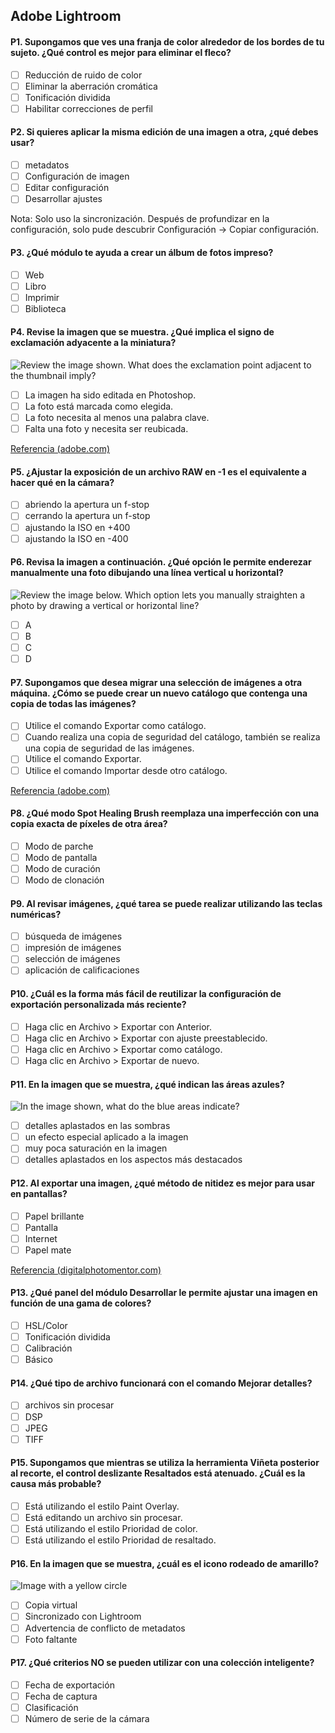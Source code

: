 ## Adobe Lightroom

#### P1. Supongamos que ves una franja de color alrededor de los bordes de tu sujeto. ¿Qué control es mejor para eliminar el fleco?

- [ ] Reducción de ruido de color
- [ ] Eliminar la aberración cromática
- [ ] Tonificación dividida
- [ ] Habilitar correcciones de perfil

#### P2. Si quieres aplicar la misma edición de una imagen a otra, ¿qué debes usar?

- [ ] metadatos
- [ ] Configuración de imagen
- [ ] Editar configuración
- [ ] Desarrollar ajustes

Nota: Solo uso la sincronización. Después de profundizar en la configuración, solo pude descubrir Configuración -> Copiar configuración.

#### P3. ¿Qué módulo te ayuda a crear un álbum de fotos impreso?

- [ ] Web
- [ ] Libro
- [ ] Imprimir
- [ ] Biblioteca

#### P4. Revise la imagen que se muestra. ¿Qué implica el signo de exclamación adyacente a la miniatura?

![Review the image shown. What does the exclamation point adjacent to the thumbnail imply?](images/Q4.png?raw=true)

- [ ] La imagen ha sido editada en Photoshop.
- [ ] La foto está marcada como elegida.
- [ ] La foto necesita al menos una palabra clave.
- [ ] Falta una foto y necesita ser reubicada.

[Referencia (adobe.com)](https://helpx.adobe.com/in/lightroom-classic/help/locate-missing-photos.html)

#### P5. ¿Ajustar la exposición de un archivo RAW en -1 es el equivalente a hacer qué en la cámara?

- [ ] abriendo la apertura un f-stop
- [ ] cerrando la apertura un f-stop
- [ ] ajustando la ISO en +400
- [ ] ajustando la ISO en -400

#### P6. Revisa la imagen a continuación. ¿Qué opción le permite enderezar manualmente una foto dibujando una línea vertical u horizontal?

![Review the image below. Which option lets you manually straighten a photo by drawing a vertical or horizontal line?](images/Q6.png?raw=true)

- [ ] A
- [ ] B
- [ ] C
- [ ] D

#### P7. Supongamos que desea migrar una selección de imágenes a otra máquina. ¿Cómo se puede crear un nuevo catálogo que contenga una copia de todas las imágenes?

- [ ] Utilice el comando Exportar como catálogo.
- [ ] Cuando realiza una copia de seguridad del catálogo, también se realiza una copia de seguridad de las imágenes.
- [ ] Utilice el comando Exportar.
- [ ] Utilice el comando Importar desde otro catálogo.

[Referencia (adobe.com)](https://helpx.adobe.com/lightroom-classic/help/create-catalogs.html)

#### P8. ¿Qué modo Spot Healing Brush reemplaza una imperfección con una copia exacta de píxeles de otra área?

- [ ] Modo de parche
- [ ] Modo de pantalla
- [ ] Modo de curación
- [ ] Modo de clonación

#### P9. Al revisar imágenes, ¿qué tarea se puede realizar utilizando las teclas numéricas?

- [ ] búsqueda de imágenes
- [ ] impresión de imágenes
- [ ] selección de imágenes
- [ ] aplicación de calificaciones

#### P10. ¿Cuál es la forma más fácil de reutilizar la configuración de exportación personalizada más reciente?

- [ ] Haga clic en Archivo > Exportar con Anterior.
- [ ] Haga clic en Archivo > Exportar con ajuste preestablecido.
- [ ] Haga clic en Archivo > Exportar como catálogo.
- [ ] Haga clic en Archivo > Exportar de nuevo.

#### P11. En la imagen que se muestra, ¿qué indican las áreas azules?

![In the image shown, what do the blue areas indicate?](images/Q11.png?raw=true)

- [ ] detalles aplastados en las sombras
- [ ] un efecto especial aplicado a la imagen
- [ ] muy poca saturación en la imagen
- [ ] detalles aplastados en los aspectos más destacados

#### P12. Al exportar una imagen, ¿qué método de nitidez es mejor para usar en pantallas?

- [ ] Papel brillante
- [ ] Pantalla
- [ ] Internet
- [ ] Papel mate

[Referencia (digitalphotomentor.com)](https://www.digitalphotomentor.com/the-guide-to-image-sharpening-in-lightroom/)

#### P13. ¿Qué panel del módulo Desarrollar le permite ajustar una imagen en función de una gama de colores?

- [ ] HSL/Color
- [ ] Tonificación dividida
- [ ] Calibración
- [ ] Básico

#### P14. ¿Qué tipo de archivo funcionará con el comando Mejorar detalles?

- [ ] archivos sin procesar
- [ ] DSP
- [ ] JPEG
- [ ] TIFF

#### P15. Supongamos que mientras se utiliza la herramienta Viñeta posterior al recorte, el control deslizante Resaltados está atenuado. ¿Cuál es la causa más probable?

- [ ] Está utilizando el estilo Paint Overlay.
- [ ] Está editando un archivo sin procesar.
- [ ] Está utilizando el estilo Prioridad de color.
- [ ] Está utilizando el estilo Prioridad de resaltado.

#### P16. En la imagen que se muestra, ¿cuál es el icono rodeado de amarillo?

![Image with a yellow circle](images/Q16.png?raw=true)

- [ ] Copia virtual
- [ ] Sincronizado con Lightroom
- [ ] Advertencia de conflicto de metadatos
- [ ] Foto faltante

#### P17. ¿Qué criterios NO se pueden utilizar con una colección inteligente?

- [ ] Fecha de exportación
- [ ] Fecha de captura
- [ ] Clasificación
- [ ] Número de serie de la cámara
